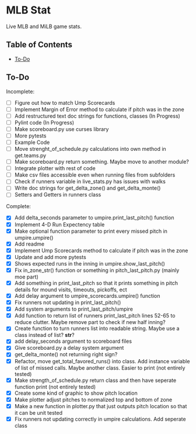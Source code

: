# MLB Stat

Live MLB and MiLB game stats.

## Table of Contents

- [To-Do](#to-do)

## To-Do

Incomplete:
- [ ] Figure out how to match Ump Scorecards
- [ ] Implement Margin of Error method to calculate if pitch was in the zone
- [ ] Add restructured text doc strings for functions, classes (In Progress)
- [ ] Pylint code (In Progress)
- [ ] Make scoreboard.py use curses library
- [ ] More pytests
- [ ] Example Code
- [ ] Move strenght_of_schedule.py calculations into own method in get.teams.py
- [ ] Make scoreboard.py return something. Maybe move to another module?
- [ ] Integrate plotter with rest of code
- [ ] Make csv files accessible even when running files from subfolders
- [ ] Check if runners variable in live_stats.py has issues with walks
- [ ] Write doc strings for get_delta_zone() and get_delta_monte()
- [ ] Setters and Getters in runners class

Complete:
- [X] Add delta_seconds parameter to umpire.print_last_pitch() function
- [X] Implement 4-D Run Expectency table
- [X] Make optional function parameter to print every missed pitch in umpire.umpire()
- [X] Add readme
- [X] Implement Ump Scorecards method to calculate if pitch was in the zone
- [X] Update and add more pytests
- [X] Shows expected runs in the inning in umpire.show_last_pitch()
- [X] Fix in_zone_str() function or something in pitch_last_pitch.py (mainly moe part)
- [X] Add something in print_last_pitch so that it prints something in pitch details for mound visits, timeouts, pickoffs, ect
- [X] Add delay argument to umpire_scorecards.umpire() function
- [X] Fix runners not updating in print_last_pitch()
- [X] Add system arguments to print_last_pitch/umpire
- [X] Add function to return list of runners print_last_pitch lines 52-65 to reduce clutter. Maybe remove part to check if new half inning?
- [X] Create function to turn runners list into readable string. Maybe use a class instead of list? __str__?
- [X] add delay_seconds argument to scoreboard files
- [X] Give scoreboard.py a delay system argument
- [X] get_delta_monte() not returning right sign?
- [X] Refactor, move get_total_favored_runs() into class. Add instance variable of list of missed calls. Maybe another class. Easier to print (not entirely tested)
- [X] Make strength_of_schedule.py return class and then have seperate function print (not entirely tested)
- [X] Create some kind of graphic to show pitch location
- [X] Make plotter adjust pitches to normalized top and bottom of zone
- [X] Make a new function in plotter.py that just outputs pitch location so that it can be unit tested
- [X] Fix runners not updating correctly in umpire calculations. Add seperate class
